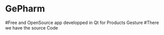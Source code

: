 # GePharm
#Free and OpenSource app developped in Qt for Products Gesture
#There we have the source Code
